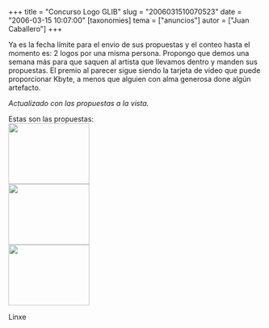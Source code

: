+++
title = "Concurso Logo GLIB"
slug = "2006031510070523"
date = "2006-03-15 10:07:00"
[taxonomies]
tema = ["anuncios"]
autor = ["Juan Caballero"]
+++

Ya es la fecha límite para el envio de sus propuestas y el conteo hasta
el momento es: 2 logos por una misma persona. Propongo que demos una
semana más para que saquen al artista que llevamos dentro y manden sus
propuestas. El premio al parecer sigue siendo la tarjeta de video que
puede proporcionar Kbyte, a menos que alguien con alma generosa done
algún artefacto.

*Actualizado con las propuestas a la vista.*

<!-- more -->
Estas son las propuestas:  
[<img src="http://glib.org.mx/images/articles/2006031510070523_1.jpg"
width="160" height="120" />](http://glib.org.mx/images/articles/2006031510070523_1_original.jpg "Ver imagen sin proporción")  
[<img src="http://glib.org.mx/images/articles/2006031510070523_2.jpg"
width="160" height="120" />](http://glib.org.mx/images/articles/2006031510070523_2_original.jpg "Ver imagen sin proporción")  
[<img src="http://glib.org.mx/images/articles/2006031510070523_3.jpg"
width="160" height="120" />](http://glib.org.mx/images/articles/2006031510070523_3_original.jpg "Ver imagen sin proporción")

Linxe

